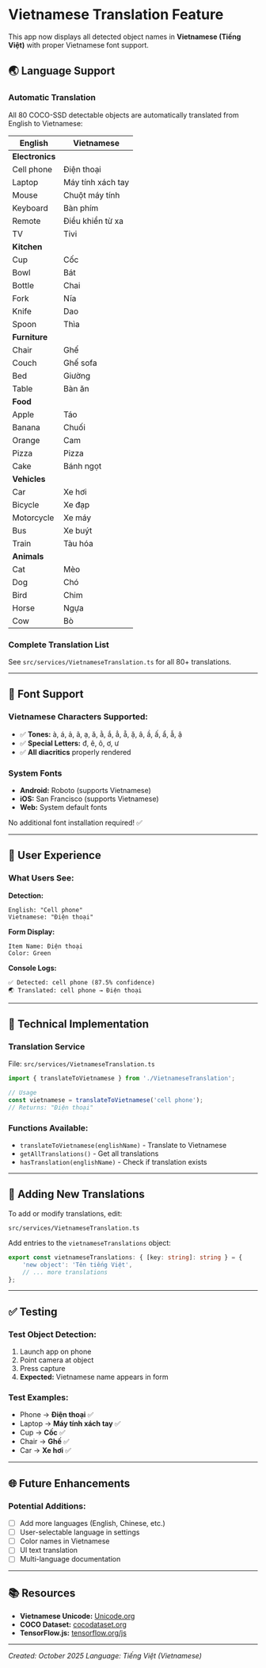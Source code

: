 # Vietnamese Translation Feature

This app now displays all detected object names in **Vietnamese (Tiếng Việt)** with proper Vietnamese font support.

## 🌏 Language Support

### Automatic Translation
All 80 COCO-SSD detectable objects are automatically translated from English to Vietnamese:

| English | Vietnamese |
|---------|------------|
| **Electronics** ||
| Cell phone | Điện thoại |
| Laptop | Máy tính xách tay |
| Mouse | Chuột máy tính |
| Keyboard | Bàn phím |
| Remote | Điều khiển từ xa |
| TV | Tivi |
| **Kitchen** ||
| Cup | Cốc |
| Bowl | Bát |
| Bottle | Chai |
| Fork | Nĩa |
| Knife | Dao |
| Spoon | Thìa |
| **Furniture** ||
| Chair | Ghế |
| Couch | Ghế sofa |
| Bed | Giường |
| Table | Bàn ăn |
| **Food** ||
| Apple | Táo |
| Banana | Chuối |
| Orange | Cam |
| Pizza | Pizza |
| Cake | Bánh ngọt |
| **Vehicles** ||
| Car | Xe hơi |
| Bicycle | Xe đạp |
| Motorcycle | Xe máy |
| Bus | Xe buýt |
| Train | Tàu hóa |
| **Animals** ||
| Cat | Mèo |
| Dog | Chó |
| Bird | Chim |
| Horse | Ngựa |
| Cow | Bò |

### Complete Translation List
See `src/services/VietnameseTranslation.ts` for all 80+ translations.

---

## 🎨 Font Support

### Vietnamese Characters Supported:
- ✅ **Tones:** à, á, ả, ã, ạ, ă, ằ, ắ, ẳ, ẵ, ặ, â, ầ, ấ, ẩ, ẫ, ậ
- ✅ **Special Letters:** đ, ê, ô, ơ, ư
- ✅ **All diacritics** properly rendered

### System Fonts
- **Android:** Roboto (supports Vietnamese)
- **iOS:** San Francisco (supports Vietnamese)
- **Web:** System default fonts

No additional font installation required! ✅

---

## 📱 User Experience

### What Users See:

**Detection:**
```
English: "Cell phone"
Vietnamese: "Điện thoại"
```

**Form Display:**
```
Item Name: Điện thoại
Color: Green
```

**Console Logs:**
```
✅ Detected: cell phone (87.5% confidence)
🌏 Translated: cell phone → Điện thoại
```

---

## 🔧 Technical Implementation

### Translation Service
File: `src/services/VietnameseTranslation.ts`

```typescript
import { translateToVietnamese } from './VietnameseTranslation';

// Usage
const vietnamese = translateToVietnamese('cell phone');
// Returns: "Điện thoại"
```

### Functions Available:
- `translateToVietnamese(englishName)` - Translate to Vietnamese
- `getAllTranslations()` - Get all translations
- `hasTranslation(englishName)` - Check if translation exists

---

## 📝 Adding New Translations

To add or modify translations, edit:
```
src/services/VietnameseTranslation.ts
```

Add entries to the `vietnameseTranslations` object:
```typescript
export const vietnameseTranslations: { [key: string]: string } = {
    'new object': 'Tên tiếng Việt',
    // ... more translations
};
```

---

## ✅ Testing

### Test Object Detection:
1. Launch app on phone
2. Point camera at object
3. Press capture
4. **Expected:** Vietnamese name appears in form

### Test Examples:
- Phone → **Điện thoại** ✅
- Laptop → **Máy tính xách tay** ✅
- Cup → **Cốc** ✅
- Chair → **Ghế** ✅
- Car → **Xe hơi** ✅

---

## 🌐 Future Enhancements

### Potential Additions:
- [ ] Add more languages (English, Chinese, etc.)
- [ ] User-selectable language in settings
- [ ] Color names in Vietnamese
- [ ] UI text translation
- [ ] Multi-language documentation

---

## 📚 Resources

- **Vietnamese Unicode:** [Unicode.org](https://unicode.org/charts/PDF/U1EA0.pdf)
- **COCO Dataset:** [cocodataset.org](http://cocodataset.org/)
- **TensorFlow.js:** [tensorflow.org/js](https://www.tensorflow.org/js)

---

*Created: October 2025*
*Language: Tiếng Việt (Vietnamese)*

